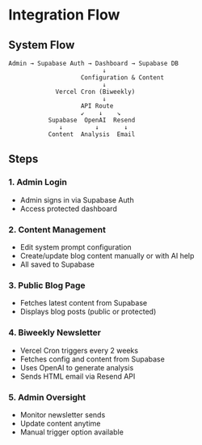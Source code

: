 # Integration Flow

## System Flow
```
Admin → Supabase Auth → Dashboard → Supabase DB
                          ↓
                    Configuration & Content
                          ↓
             Vercel Cron (Biweekly)
                          ↓
                    API Route
                    ↙    ↓    ↘
           Supabase  OpenAI  Resend
              ↓         ↓       ↓
           Content  Analysis  Email
```

## Steps

### 1. Admin Login
- Admin signs in via Supabase Auth
- Access protected dashboard

### 2. Content Management
- Edit system prompt configuration
- Create/update blog content manually or with AI help
- All saved to Supabase

### 3. Public Blog Page
- Fetches latest content from Supabase
- Displays blog posts (public or protected)

### 4. Biweekly Newsletter
- Vercel Cron triggers every 2 weeks
- Fetches config and content from Supabase
- Uses OpenAI to generate analysis
- Sends HTML email via Resend API

### 5. Admin Oversight
- Monitor newsletter sends
- Update content anytime
- Manual trigger option available